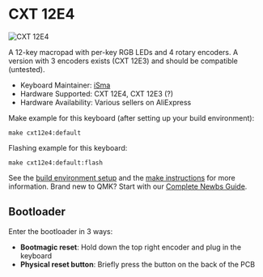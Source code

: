 # CXT 12E4

![CXT 12E4](https://i.imgur.com/cAWFZHCh.jpg)

A 12-key macropad with per-key RGB LEDs and 4 rotary encoders. A version with 3 encoders exists (CXT 12E3) and should be compatible (untested).

* Keyboard Maintainer: [iSma](https://github.com/iSma)
* Hardware Supported: CXT 12E4, CXT 12E3 (?)
* Hardware Availability: Various sellers on AliExpress

Make example for this keyboard (after setting up your build environment):

    make cxt12e4:default

Flashing example for this keyboard:

    make cxt12e4:default:flash

See the [build environment setup](https://docs.qmk.fm/#/getting_started_build_tools) and the [make instructions](https://docs.qmk.fm/#/getting_started_make_guide) for more information. Brand new to QMK? Start with our [Complete Newbs Guide](https://docs.qmk.fm/#/newbs).

## Bootloader

Enter the bootloader in 3 ways:

* **Bootmagic reset**: Hold down the top right encoder and plug in the keyboard
* **Physical reset button**: Briefly press the button on the back of the PCB

